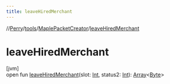 ```yaml
---
title: leaveHiredMerchant
---
```

//[Perry](../../../index.html)/[tools](../index.html)/[MaplePacketCreator](index.html)/[leaveHiredMerchant](leave-hired-merchant.html)



# leaveHiredMerchant



[jvm]\
open fun [leaveHiredMerchant](leave-hired-merchant.html)(slot: [Int](https://kotlinlang.org/api/latest/jvm/stdlib/kotlin/-int/index.html), status2: [Int](https://kotlinlang.org/api/latest/jvm/stdlib/kotlin/-int/index.html)): [Array](https://kotlinlang.org/api/latest/jvm/stdlib/kotlin/-array/index.html)&lt;[Byte](https://kotlinlang.org/api/latest/jvm/stdlib/kotlin/-byte/index.html)&gt;




